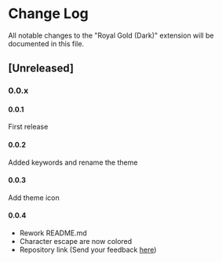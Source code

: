 # Change Log

All notable changes to the "Royal Gold (Dark)" extension will be documented in this file.

## [Unreleased]

### 0.0.x

#### 0.0.1

First release

#### 0.0.2

Added keywords and rename the theme

#### 0.0.3

Add theme icon

#### 0.0.4

* Rework README.md
* Character escape are now colored
* Repository link (Send your feedback [here](https://github.com/Fyelne/Fyelne.dark-royal-gold/pulls))
